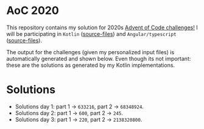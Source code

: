 # AoC 2020

This repository contains my solution for 2020s [Advent of Code challenges!](https://adventofcode.com/2020)
I will be participating in `Kotlin` ([source-files](https://github.com/KristofAchten/AoC2020/tree/master/kotlin/src)) and `Angular/typescript` ([source-files](https://github.com/KristofAchten/AoC2020/tree/master/angular/aoc/src/app)).

The output for the challenges (given my personalized input files) is automatically generated and shown below. Even though its not important: these are the solutions as generated by my Kotlin implementations.

# Solutions
- Solutions day 1: part 1 -> `633216`, part 2 -> `68348924`.
- Solutions day 2: part 1 -> `600`, part 2 -> `245`.
- Solutions day 3: part 1 -> `220`, part 2 -> `2138320800`.
